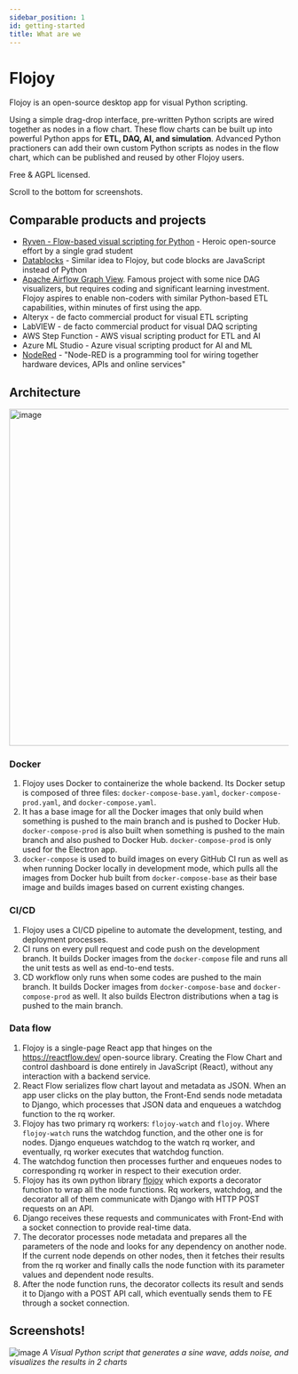 ```yaml
---
sidebar_position: 1
id: getting-started
title: What are we
---
```


# Flojoy

Flojoy is an open-source desktop app for visual Python scripting. 

Using a simple drag-drop interface, pre-written Python scripts are wired together as nodes in a flow chart. These flow charts can be built up into powerful Python apps for **ETL, DAQ, AI, and simulation**. Advanced Python practioners can add their own custom Python scripts as nodes in the flow chart, which can be published and reused by other Flojoy users.

Free & AGPL licensed.

Scroll to the bottom for screenshots.

## Comparable products and projects

- [Ryven - Flow-based visual scripting for Python](https://ryven.org/) - Heroic open-source effort by a single grad student
- [Datablocks](https://datablocks.pro/) - Similar idea to Flojoy, but code blocks are JavaScript instead of Python
- [Apache Airflow Graph View](https://airflow.apache.org/docs/apache-airflow/stable/ui.html#graph-view). Famous project with some nice DAG visualizers, but requires coding and significant learning investment. Flojoy aspires to enable non-coders with similar Python-based ETL capabilities, within minutes of first using the app.
- Alteryx - de facto commercial product for visual ETL scripting
- LabVIEW - de facto commercial product for visual DAQ scripting
- AWS Step Function - AWS visual scripting product for ETL and AI
- Azure ML Studio - Azure visual scripting product for AI and ML
- [NodeRed](https://nodered.org/) - "Node-RED is a programming tool for wiring together hardware devices, APIs and online services"

## Architecture

<img width="606" alt="image" src="https://user-images.githubusercontent.com/1865834/228071258-418c7a14-68a9-4277-ab6b-a798f0889d09.png" />

### Docker

1. Flojoy uses Docker to containerize the whole backend. Its Docker setup is composed of three files: `docker-compose-base.yaml`, `docker-compose-prod.yaml`, and `docker-compose.yaml`.
2. It has a base image for all the Docker images that only build when something is pushed to the main branch and is pushed to Docker Hub. `docker-compose-prod` is also built when something is pushed to the main branch and also pushed to Docker Hub. `docker-compose-prod` is only used for the Electron app.
3. `docker-compose` is used to build images on every GitHub CI run as well as when running Docker locally in development mode, which pulls all the images from Docker hub built from `docker-compose-base` as their base image and builds images based on current existing changes.

### CI/CD

1. Flojoy uses a CI/CD pipeline to automate the development, testing, and deployment processes. 
2. CI runs on every pull request and code push on the development branch. It builds Docker images from the `docker-compose` file and runs all the unit tests as well as end-to-end tests.
3. CD workflow only runs when some codes are pushed to the main branch. It builds Docker images from `docker-compose-base` and `docker-compose-prod` as well. It also builds Electron distributions when a tag is pushed to the main branch.

### Data flow

1. Flojoy is a single-page React app that hinges on the https://reactflow.dev/ open-source library. Creating the Flow Chart and control dashboard is done entirely in JavaScript (React), without any interaction with a backend service.
2. React Flow serializes flow chart layout and metadata as JSON. When an app user clicks on the play button, the Front-End sends node metadata to Django, which processes that JSON data and enqueues a watchdog function to the rq worker.
3. Flojoy has two primary rq workers: `flojoy-watch` and `flojoy`. Where `flojoy-watch` runs the watchdog function, and the other one is for nodes. Django enqueues watchdog to the watch rq worker, and eventually, rq worker executes that watchdog function.
4. The watchdog function then processes further and enqueues nodes to corresponding rq worker in respect to their execution order. 
5. Flojoy has its own python library [flojoy](https://pypi.org/project/flojoy/) which exports a decorator function to wrap all the node functions. Rq workers, watchdog, and the decorator all of them communicate with Django with HTTP POST requests on an API.
6. Django receives these requests and communicates with Front-End with a socket connection to provide real-time data. 
7. The decorator processes node metadata and prepares all the parameters of the node and looks for any dependency on another node. If the current node depends on other nodes, then it fetches their results from the rq worker and finally calls the node function with its parameter values and dependent node results.
8. After the node function runs, the decorator collects its result and sends it to Django with a POST API call, which eventually sends them to FE through a socket connection.


## Screenshots!

![image](https://images2.imgbox.com/35/2f/Ha6HRaNx_o.jpg)
*A Visual Python script that generates a sine wave, adds noise, and visualizes the results in 2 charts*

